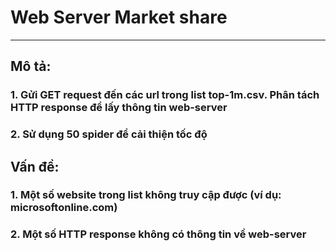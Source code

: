 # Web Server Market share
---
## Mô tả:
### 1. Gửi GET request đến các url trong list top-1m.csv. Phân tách HTTP response để lấy thông tin web-server
### 2. Sử dụng 50 spider để cải thiện tốc độ
## Vấn đề:
### 1. Một số website trong list không truy cập được (ví dụ: microsoftonline.com)
### 2. Một số HTTP response không có thông tin về web-server
